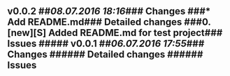 ## v0.0.2 ##_08.07.2016 18:16_### Changes ###* Add README.md### Detailed changes ###0. [new][S] Added README.md for test project### Issues ##### v0.0.1 ##_06.07.2016 17:55_### Changes ###### Detailed changes ###### Issues ###